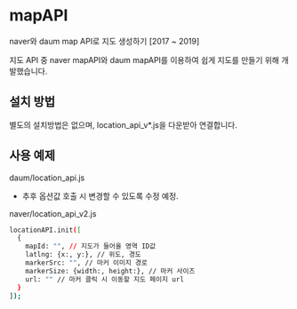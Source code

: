 # mapAPI
naver와 daum map API로 지도 생성하기 [2017 ~ 2019]

지도 API 중 naver mapAPI와 daum mapAPI를 이용하여 쉽게 지도를 만들기 위해 개발했습니다.


## 설치 방법
별도의 설치방법은 없으며, location_api_v*.js을 다운받아 연결합니다.


## 사용 예제
daum/location_api.js
- 추후 옵션값 호출 시 변경할 수 있도록 수정 예정.

naver/location_api_v2.js
```sh
locationAPI.init([
  {
    mapId: "", // 지도가 들어올 영역 ID값
    latlng: {x:, y:}, // 위도, 경도
    markerSrc: "", // 마커 이미지 경로
    markerSize: {width:, height:}, // 마커 사이즈
    url: "" // 마커 클릭 시 이동할 지도 페이지 url
  }
]);
```


